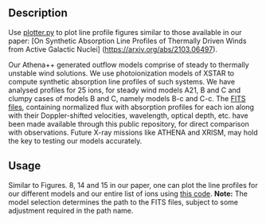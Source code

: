## Description

Use [plotter.py](plotter.py) to plot line profile figures similar to those available in our paper: [On Synthetic Absorption Line Profiles of Thermally Driven Winds from Active Galactic Nuclei] (https://arxiv.org/abs/2103.06497).

Our Athena++ generated outflow models comprise of steady to thermally unstable wind solutions. We use photoionization models of XSTAR to compute synthetic absorption line profiles of such systems. We have analysed profiles for 25 ions, for steady wind models A21, B and C and clumpy cases of models B and C, namely models B-c and C-c. The [FITS files](lp_fits_files/), containing normalized flux with absorption profiles for each ion along with their Doppler-shifted velocities, wavelength, optical depth, etc. have been made available through this public repository, for direct comparison with observations. Future X-ray missions like ATHENA and XRISM, may hold the key to testing our models accurately.

## Usage

Similar to Figures. 8, 14 and 15 in our paper, one can plot the line profiles for our different models and our entire list of ions using [this code](plotter.py).
**Note:** The model selection determines the path to the FITS files, subject to some adjustment required in the path name.
